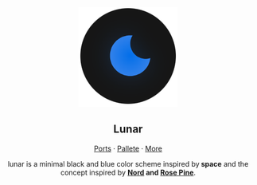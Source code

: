 <p align="center">
  <img src="https://github.com/lunar-theme/lunar-theme/raw/main/assets/icon-rounded.png" />
<h2 align="center">Lunar</h2>
</p>

<p align="center">
  <a href="https://lunar-theme.github.io/ports">Ports</a>
  ·
  <a href="https://lunar-theme.github.io/pallete">Pallete</a>
  ·
  <a href="https://github.com/lunar-theme/lunar-theme">More</a>
</p>

<p align="center">lunar is a minimal black and blue color scheme inspired by<strong> space</strong> and the concept inspired by <strong><a href="https://nordtheme.com" target="_blank">Nord</a> and <a href="https://github.com/rose-pine" target="_blank">Rose Pine</a></strong>.</p><br>
